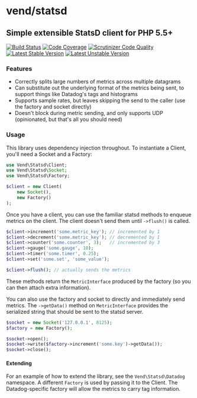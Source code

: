 # vend/statsd
## Simple extensible StatsD client for PHP 5.5+

[![Build Status](https://secure.travis-ci.org/vend/statsd.png)](http://travis-ci.org/vend/statsd)
[![Code Coverage](https://scrutinizer-ci.com/g/vend/statsd/badges/coverage.png?b=master)](https://scrutinizer-ci.com/g/vend/statsd/?branch=master)
[![Scrutinizer Code Quality](https://scrutinizer-ci.com/g/vend/statsd/badges/quality-score.png?b=master)](https://scrutinizer-ci.com/g/vend/statsd/?branch=master)
[![Latest Stable Version](https://poser.pugx.org/vend/statsd/version)](https://packagist.org/packages/vend/statsd)
[![Latest Unstable Version](https://poser.pugx.org/vend/statsd/v/unstable)](//packagist.org/packages/vend/statsd)

### Features

* Correctly splits large numbers of metrics across multiple datagrams
* Can substitute out the underlying format of the metrics being sent, to support things like Datadog's tags and histograms
* Supports sample rates, but leaves skipping the send to the caller (use the factory and socket directly)
* Doesn't block during metric sending, and only supports UDP (opinionated, but that's all you should need)

### Usage

This library uses dependency injection throughout. To instantiate a Client, you'll need a Socket and a Factory:

```php
use Vend\Statsd\Client;
use Vend\Statsd\Socket;
use Vend\Statsd\Factory;

$client = new Client(
    new Socket(),
    new Factory()
);
```

Once you have a client, you can use the familiar statsd methods to enqueue metrics on the client. The client doesn't send
them until `->flush()` is called.

```php
$client->increment('some.metric_key'); // incremented by 1
$client->decrement('some.metric_key'); // decremented by 1
$client->counter('some.counter', 3);   // incremented by 3
$client->gauge('some.gauge', 10);
$client->timer('some.timer', 0.25);
$client->set('some.set', 'some_value');

$client->flush(); // actually sends the metrics
```

These methods return the `MetricInterface` produced by the factory (so you can then attach extra information).

You can also use the factory and socket to directly and immediately send metrics. The `->getData()` method on `MetricInterface`
provides the serialized string that should be sent to the statsd server.

```php
$socket = new Socket('127.0.0.1', 8125);
$factory = new Factory();

$socket->open();
$socket->write($factory->increment('some.key')->getData());
$socket->close();
```


#### Extending

For an example of how to extend the library, see the `Vend\Statsd\Datadog` namespace. A different `Factory` is used
 by passing it to the Client. The Datadog-specific factory will allow the metrics to carry tag information.
